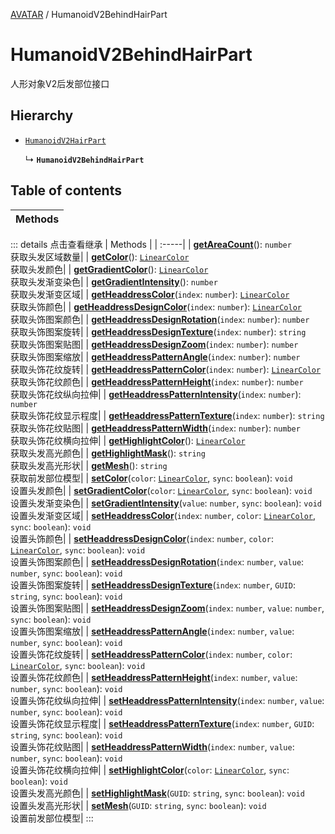 [AVATAR](../groups/AVATAR.AVATAR.md) / HumanoidV2BehindHairPart

# HumanoidV2BehindHairPart <Badge type="tip" text="Class" /> <Score text="HumanoidV2BehindHairPart" />

人形对象V2后发部位接口

## Hierarchy

- [`HumanoidV2HairPart`](Gameplay.HumanoidV2HairPart.md)

  ↳ **`HumanoidV2BehindHairPart`**

## Table of contents

| Methods |
| :-----|


::: details 点击查看继承
| Methods |
| :-----|
| **[getAreaCount](Gameplay.HumanoidV2HairPart.md#getareacount)**(): `number` <br> 获取头发区域数量|
| **[getColor](Gameplay.HumanoidV2HairPart.md#getcolor)**(): [`LinearColor`](Type.LinearColor.md) <br> 获取头发颜色|
| **[getGradientColor](Gameplay.HumanoidV2HairPart.md#getgradientcolor)**(): [`LinearColor`](Type.LinearColor.md) <br> 获取头发渐变染色|
| **[getGradientIntensity](Gameplay.HumanoidV2HairPart.md#getgradientintensity)**(): `number` <br> 获取头发渐变区域|
| **[getHeaddressColor](Gameplay.HumanoidV2HairPart.md#getheaddresscolor)**(`index`: `number`): [`LinearColor`](Type.LinearColor.md) <br> 获取头饰颜色|
| **[getHeaddressDesignColor](Gameplay.HumanoidV2HairPart.md#getheaddressdesigncolor)**(`index`: `number`): [`LinearColor`](Type.LinearColor.md) <br> 获取头饰图案颜色|
| **[getHeaddressDesignRotation](Gameplay.HumanoidV2HairPart.md#getheaddressdesignrotation)**(`index`: `number`): `number` <br> 获取头饰图案旋转|
| **[getHeaddressDesignTexture](Gameplay.HumanoidV2HairPart.md#getheaddressdesigntexture)**(`index`: `number`): `string` <br> 获取头饰图案贴图|
| **[getHeaddressDesignZoom](Gameplay.HumanoidV2HairPart.md#getheaddressdesignzoom)**(`index`: `number`): `number` <br> 获取头饰图案缩放|
| **[getHeaddressPatternAngle](Gameplay.HumanoidV2HairPart.md#getheaddresspatternangle)**(`index`: `number`): `number` <br> 获取头饰花纹旋转|
| **[getHeaddressPatternColor](Gameplay.HumanoidV2HairPart.md#getheaddresspatterncolor)**(`index`: `number`): [`LinearColor`](Type.LinearColor.md) <br> 获取头饰花纹颜色|
| **[getHeaddressPatternHeight](Gameplay.HumanoidV2HairPart.md#getheaddresspatternheight)**(`index`: `number`): `number` <br> 获取头饰花纹纵向拉伸|
| **[getHeaddressPatternIntensity](Gameplay.HumanoidV2HairPart.md#getheaddresspatternintensity)**(`index`: `number`): `number` <br> 获取头饰花纹显示程度|
| **[getHeaddressPatternTexture](Gameplay.HumanoidV2HairPart.md#getheaddresspatterntexture)**(`index`: `number`): `string` <br> 获取头饰花纹贴图|
| **[getHeaddressPatternWidth](Gameplay.HumanoidV2HairPart.md#getheaddresspatternwidth)**(`index`: `number`): `number` <br> 获取头饰花纹横向拉伸|
| **[getHighlightColor](Gameplay.HumanoidV2HairPart.md#gethighlightcolor)**(): [`LinearColor`](Type.LinearColor.md) <br> 获取头发高光颜色|
| **[getHighlightMask](Gameplay.HumanoidV2HairPart.md#gethighlightmask)**(): `string` <br> 获取头发高光形状|
| **[getMesh](Gameplay.HumanoidV2HairPart.md#getmesh)**(): `string` <br> 获取前发部位模型|
| **[setColor](Gameplay.HumanoidV2HairPart.md#setcolor)**(`color`: [`LinearColor`](Type.LinearColor.md), `sync`: `boolean`): `void` <br> 设置头发颜色|
| **[setGradientColor](Gameplay.HumanoidV2HairPart.md#setgradientcolor)**(`color`: [`LinearColor`](Type.LinearColor.md), `sync`: `boolean`): `void` <br> 设置头发渐变染色|
| **[setGradientIntensity](Gameplay.HumanoidV2HairPart.md#setgradientintensity)**(`value`: `number`, `sync`: `boolean`): `void` <br> 设置头发渐变区域|
| **[setHeaddressColor](Gameplay.HumanoidV2HairPart.md#setheaddresscolor)**(`index`: `number`, `color`: [`LinearColor`](Type.LinearColor.md), `sync`: `boolean`): `void` <br> 设置头饰颜色|
| **[setHeaddressDesignColor](Gameplay.HumanoidV2HairPart.md#setheaddressdesigncolor)**(`index`: `number`, `color`: [`LinearColor`](Type.LinearColor.md), `sync`: `boolean`): `void` <br> 设置头饰图案颜色|
| **[setHeaddressDesignRotation](Gameplay.HumanoidV2HairPart.md#setheaddressdesignrotation)**(`index`: `number`, `value`: `number`, `sync`: `boolean`): `void` <br> 设置头饰图案旋转|
| **[setHeaddressDesignTexture](Gameplay.HumanoidV2HairPart.md#setheaddressdesigntexture)**(`index`: `number`, `GUID`: `string`, `sync`: `boolean`): `void` <br> 设置头饰图案贴图|
| **[setHeaddressDesignZoom](Gameplay.HumanoidV2HairPart.md#setheaddressdesignzoom)**(`index`: `number`, `value`: `number`, `sync`: `boolean`): `void` <br> 设置头饰图案缩放|
| **[setHeaddressPatternAngle](Gameplay.HumanoidV2HairPart.md#setheaddresspatternangle)**(`index`: `number`, `value`: `number`, `sync`: `boolean`): `void` <br> 设置头饰花纹旋转|
| **[setHeaddressPatternColor](Gameplay.HumanoidV2HairPart.md#setheaddresspatterncolor)**(`index`: `number`, `color`: [`LinearColor`](Type.LinearColor.md), `sync`: `boolean`): `void` <br> 设置头饰花纹颜色|
| **[setHeaddressPatternHeight](Gameplay.HumanoidV2HairPart.md#setheaddresspatternheight)**(`index`: `number`, `value`: `number`, `sync`: `boolean`): `void` <br> 设置头饰花纹纵向拉伸|
| **[setHeaddressPatternIntensity](Gameplay.HumanoidV2HairPart.md#setheaddresspatternintensity)**(`index`: `number`, `value`: `number`, `sync`: `boolean`): `void` <br> 设置头饰花纹显示程度|
| **[setHeaddressPatternTexture](Gameplay.HumanoidV2HairPart.md#setheaddresspatterntexture)**(`index`: `number`, `GUID`: `string`, `sync`: `boolean`): `void` <br> 设置头饰花纹贴图|
| **[setHeaddressPatternWidth](Gameplay.HumanoidV2HairPart.md#setheaddresspatternwidth)**(`index`: `number`, `value`: `number`, `sync`: `boolean`): `void` <br> 设置头饰花纹横向拉伸|
| **[setHighlightColor](Gameplay.HumanoidV2HairPart.md#sethighlightcolor)**(`color`: [`LinearColor`](Type.LinearColor.md), `sync`: `boolean`): `void` <br> 设置头发高光颜色|
| **[setHighlightMask](Gameplay.HumanoidV2HairPart.md#sethighlightmask)**(`GUID`: `string`, `sync`: `boolean`): `void` <br> 设置头发高光形状|
| **[setMesh](Gameplay.HumanoidV2HairPart.md#setmesh)**(`GUID`: `string`, `sync`: `boolean`): `void` <br> 设置前发部位模型|
:::

